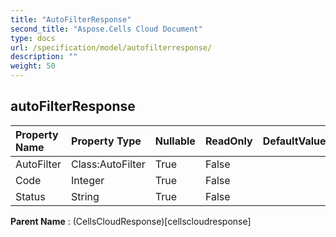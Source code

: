 ```yaml
---
title: "AutoFilterResponse"
second_title: "Aspose.Cells Cloud Document"
type: docs
url: /specification/model/autofilterresponse/
description: ""
weight: 50
---
```


## **autoFilterResponse**

 

| Property Name | Property Type | Nullable |  ReadOnly | DefaultValue | Description | 
| :- | :- | :- |:- |  :- | :- |
| AutoFilter | Class:AutoFilter | True |  False |  |  |  
| Code | Integer | True |  False |  |  |  
| Status | String | True |  False |  |  |  

**Parent Name** : (CellsCloudResponse)[cellscloudresponse]

